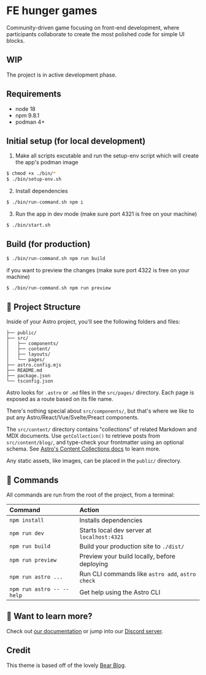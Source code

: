 # FE hunger games
Community-driven game focusing on front-end development, where participants collaborate to create the most polished code for simple UI blocks.

## WIP
The project is in active development phase.

## Requirements
* node 18
* npm 9.8.1
* podman 4+

## Initial setup (for local development)
1. Make all scripts excutable and run the setup-env script which will create the app's podman image
```bash
$ chmod +x ./bin/*
$ ./bin/setup-env.sh
```

2. Install dependencies
```bash
$ ./bin/run-command.sh npm i
```

3. Run the app in dev mode (make sure port 4321 is free on your machine)
```bash
$ ./bin/start.sh
```

## Build (for production)
```bash
$ ./bin/run-command.sh npm run build
```

if you want to preview the changes (make sure port 4322 is free on your machine)
```bash
$ ./bin/run-command.sh npm run preview
```

## 🚀 Project Structure

Inside of your Astro project, you'll see the following folders and files:

```text
├── public/
├── src/
│   ├── components/
│   ├── content/
│   ├── layouts/
│   └── pages/
├── astro.config.mjs
├── README.md
├── package.json
└── tsconfig.json
```

Astro looks for `.astro` or `.md` files in the `src/pages/` directory. Each page is exposed as a route based on its file name.

There's nothing special about `src/components/`, but that's where we like to put any Astro/React/Vue/Svelte/Preact components.

The `src/content/` directory contains "collections" of related Markdown and MDX documents. Use `getCollection()` to retrieve posts from `src/content/blog/`, and type-check your frontmatter using an optional schema. See [Astro's Content Collections docs](https://docs.astro.build/en/guides/content-collections/) to learn more.

Any static assets, like images, can be placed in the `public/` directory.

## 🧞 Commands

All commands are run from the root of the project, from a terminal:

| Command                   | Action                                           |
| :------------------------ | :----------------------------------------------- |
| `npm install`             | Installs dependencies                            |
| `npm run dev`             | Starts local dev server at `localhost:4321`      |
| `npm run build`           | Build your production site to `./dist/`          |
| `npm run preview`         | Preview your build locally, before deploying     |
| `npm run astro ...`       | Run CLI commands like `astro add`, `astro check` |
| `npm run astro -- --help` | Get help using the Astro CLI                     |

## 👀 Want to learn more?

Check out [our documentation](https://docs.astro.build) or jump into our [Discord server](https://astro.build/chat).

## Credit

This theme is based off of the lovely [Bear Blog](https://github.com/HermanMartinus/bearblog/).
